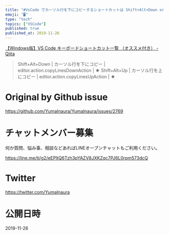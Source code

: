 ```yaml
---
title: "#VsCode でカーソル行を下にコピーするショートカットは Shift+Alt+Down or Shift+Option+Down"
emoji: "🖥"
type: "tech"
topics: ["VSCode"]
published: true
published_at: 2019-11-26
---
```



[【Windows版】VS Code キーボードショートカット一覧 （オススメ付き） - Qiita](https://qiita.com/TakahiRoyte/items/cdab6fca64da386a690b)

>Shift+Alt+Down | カーソル行を下にコピー | editor.action.copyLinesDownAction | ★
>Shift+Alt+Up | カーソル行を上にコピー | editor.action.copyLinesUpAction | ★



# Original by Github issue

https://github.com/YumaInaura/YumaInaura/issues/2769








<!-- Update From Qiita API -->

# チャットメンバー募集


何か質問、悩み事、相談などあればLINEオープンチャットもご利用ください。

https://line.me/ti/g2/eEPltQ6Tzh3pYAZV8JXKZqc7PJ6L0rpm573dcQ





# Twitter


https://twitter.com/YumaInaura


<!-- Update From Qiita API -->



# 公開日時

2019-11-26
